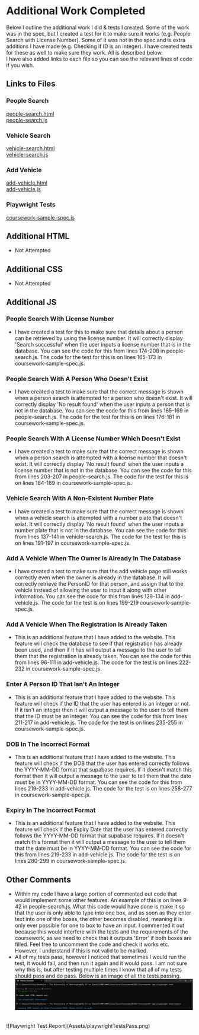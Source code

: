 # Additional Work Completed
Below I outline the additional work I did & tests I created. Some of the work was in the spec, but I created a test for it to make sure it works (e.g. People Search with License Number). Some of it was not in the spec and is extra additions I have made (e.g. Checking if ID is an integer). I have created tests for these as well to make sure they work. All is described below.
<br>
I have also added links to each file so you can see the relevant lines of code if you wish.

## Links to Files

### People Search
[people-search.html](People-Search/people-search.html)
<br>
[people-search.js](People-Search/people-search.js)

### Vehicle Search
[vehicle-search.html](Vehicle-Search/vehicle-search.html)
<br>
[vehicle-search.js](Vehicle-Search/vehicle-search.js)

### Add Vehicle
[add-vehicle.html](Add-Vehicle/add-vehicle.html)
<br>
[add-vehicle.js](Add-Vehicle/add-vehicle.js)

### Playwright Tests
[coursework-sample-spec.js](tests\coursework-sample.spec.js)


## Additional HTML
* Not Attempted

## Additional CSS
* Not Attempted

## Additional JS

### People Search With License Number
* I have created a test for this to make sure that details about a person can be retrieved by using the license number. It will correctly display 'Search successful' when the user inputs a license number that is in the database. You can see the code for this from lines 174-208 in people-search.js. The code for the test for this is on lines 165-173 in coursework-sample-spec.js.

### People Search With A Person Who Doesn't Exist
* I have created a test to make sure that the correct message is shown when a person search is attempted for a person who doesn't exist. It will correctly display 'No result found' when the user inputs a person that is not in the database. You can see the code for this from lines 165-169 in people-search.js. The code for the test for this is on lines 176-181 in coursework-sample-spec.js.

### People Search With A License Number Which Doesn't Exist
* I have created a test to make sure that the correct message is shown when a person search is attempted with a license number that doesn't exist. It will correctly display 'No result found' when the user inputs a license number that is not in the database. You can see the code for this from lines 203-207 in people-search.js. The code for the test for this is on lines 184-189 in coursework-sample-spec.js.

### Vehicle Search With A Non-Existent Number Plate
* I have created a test to make sure that the correct message is shown when a vehicle search is attempted with a number plate that doesn't exist. It will correctly display 'No result found' when the user inputs a number plate that is not in the database. You can see the code for this from lines 137-141 in vehicle-search.js. The code for the test for this is on lines 191-197 in coursework-sample-spec.js.

### Add A Vehicle When The Owner Is Already In The Database
* I have created a test to make sure that the add vehicle page still works correctly even when the owner is already in the database. It will correctly retrieve the PersonID for that person, and assign that to the vehicle instead of allowing the user to input it along with other information. You can see the code for this from lines 129-134 in add-vehicle.js. The code for the test is on lines 199-219 coursework-sample-spec.js.

### Add A Vehicle When The Registration Is Already Taken
* This is an additional feature that I have added to the website. This feature will check the database to see if that registration has already been used, and then if it has will output a message to the user to tell them that the registration is already taken. You can see the code for this from lines 96-111 in add-vehicle.js. The code for the test is on lines 222-232 in coursework-sample-spec.js.

### Enter A Person ID That Isn't An Integer
* This is an additional feature that I have added to the website. This feature will check if the ID that the user has entered is an integer or not. If it isn't an integer then it will output a message to the user to tell them that the ID must be an integer. You can see the code for this from lines 211-217 in add-vehicle.js. The code for the test is on lines 235-255 in coursework-sample-spec.js.

### DOB In The Incorrect Format
* This is an additional feature that I have added to the website. This feature will check if the DOB that the user has entered correctly follows the YYYY-MM-DD format that supabase requires. If it doesn't match this format then it will output a message to the user to tell them that the date must be in YYYY-MM-DD format. You can see the code for this from lines 219-233 in add-vehicle.js. The code for the test is on lines 258-277 in coursework-sample-spec.js.

### Expiry In The Incorrect Format
* This is an additional feature that I have added to the website. This feature will check if the Expiry Date that the user has entered correctly follows the YYYY-MM-DD format that supabase requires. If it doesn't match this format then it will output a message to the user to tell them that the date must be in YYYY-MM-DD format. You can see the code for this from lines 219-233 in add-vehicle.js. The code for the test is on lines 280-299 in coursework-sample-spec.js.

## Other Comments

* Within my code I have a large portion of commented out code that would implement some other features. An example of this is on lines 9-42 in people-search.js. What this code would have done is make it so that the user is only able to type into one box, and as soon as they enter text into one of the boxes, the other becomes disabled, meaning it is only ever possible for one to box to have an input. I commented it out because this would interfere with the tests and the requirements of the coursework, as we need to check that it outputs 'Error' if both boxes are filled. Feel free to uncomment the code and check it works etc. However, I understand if this is not valid to be marked.
* All of my tests pass, however I noticed that sometimes I would run the test, it would fail, and then run it again and it would pass. I am not sure why this is, but after testing multiple times I know that all of my tests should pass and do pass. Below is an image of all the tests passing.
![All Tests Passing On The Command Line](Assets/cmdTestsPass.png)
<br>
![Playwright Test Report](Assets/playwrightTestsPass.png)
